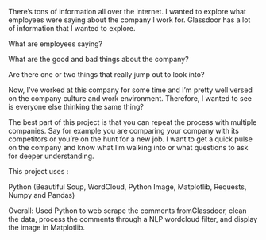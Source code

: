 There’s tons of information all over the internet. I wanted to explore what employees were saying about the company I work for. Glassdoor has a lot of information that I wanted to explore. 

 

What are employees saying?

What are the good and bad things about the company?

Are there one or two things that really jump out to look into?

 

Now, I’ve worked at this company for some time and I’m pretty well versed on the company culture and work environment. Therefore, I wanted to see is everyone else thinking the same thing? 

 

The best part of this project is that you can repeat the process with multiple companies. Say for example you are comparing your company with its competitors or you’re on the hunt for a new job. I want to get a quick pulse on the company and know what I’m walking into or what questions to ask for deeper understanding. 

 

This project uses :

Python (Beautiful Soup, WordCloud, Python Image, Matplotlib, Requests, Numpy and Pandas)    

 

Overall: Used Python to web scrape the comments fromGlassdoor, clean the data, process the comments through a NLP wordcloud filter, and display the image in Matplotlib.
